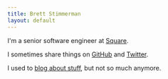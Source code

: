 ```yaml
---
title: Brett Stimmerman
layout: default
---
```


I'm a senior software engineer at [Square][1].

I sometimes share things on [GitHub][2] and [Twitter][3].

I used to [blog about stuff][4], but not so much anymore.

[1]: https://squareup.com/developers
[2]: https://github.com/brettstimmerman
[3]: https://twitter.com/bretts
[4]: /archive.html
